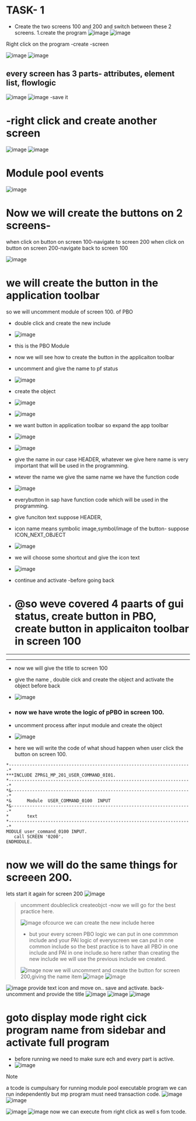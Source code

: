 # TASK- 1 
- Create the two screens 100 and 200 and switch between these 2 screens.
1.create the program
![image](https://github.com/bhuvabhavik/Module-Pool-Programming/assets/49744703/abbd31ad-a5af-48db-b041-cbff092974d1)
![image](https://github.com/bhuvabhavik/Module-Pool-Programming/assets/49744703/623baf96-c85a-4aa2-bf66-47fbda50fab9)

Right click on the program -create -screen

![image](https://github.com/bhuvabhavik/Module-Pool-Programming/assets/49744703/c2523ae8-847d-4639-b2cb-9e80512ea5bc)
![image](https://github.com/bhuvabhavik/Module-Pool-Programming/assets/49744703/d0d6241c-70e5-4393-a3ad-a48090d6b1c2)

## every screen has 3 parts- attributes, element list, flowlogic
![image](https://github.com/bhuvabhavik/Module-Pool-Programming/assets/49744703/6883d29e-07ef-4be0-acfc-b99d850a4521)
![image](https://github.com/bhuvabhavik/Module-Pool-Programming/assets/49744703/4c573933-60f4-4339-a1e8-be99bf0d27c8)
-save it
# -right click and create another screen
![image](https://github.com/bhuvabhavik/Module-Pool-Programming/assets/49744703/0e5190a0-3d49-4638-9614-3ab230e7d73f)
![image](https://github.com/bhuvabhavik/Module-Pool-Programming/assets/49744703/5da9baed-a8e4-4d67-9f4e-e480264cc67a)


# Module pool events
![image](https://github.com/bhuvabhavik/Module-Pool-Programming/assets/49744703/8f4a09c9-2656-45af-b403-85a8e1ddd823)

# Now we will create the buttons on 2 screens-
when click on button on screen 100-navigate to screen 200
when click on button on screen 200-navigate back to screen 100

![image](https://github.com/bhuvabhavik/Module-Pool-Programming/assets/49744703/8d584850-570b-4c2d-ad72-d37990a31ce2)

# we will create the button in the application toolbar
so we will uncomment module of screen 100. of PBO
- double click and create the new include
- ![image](https://github.com/bhuvabhavik/Module-Pool-Programming/assets/49744703/8c6cb915-2293-4a8e-b529-db80c50a0b88)
- this is the PBO Module
- now we will see how to create the button in the applicaiton toolbar
- uncomment and give the name to pf status
- ![image](https://github.com/bhuvabhavik/Module-Pool-Programming/assets/49744703/9faecbdc-e6fc-4fc7-97d7-f5dc0652f042)
- create the object
- ![image](https://github.com/bhuvabhavik/Module-Pool-Programming/assets/49744703/a300e607-e109-45b5-a947-5088d6239920)
- ![image](https://github.com/bhuvabhavik/Module-Pool-Programming/assets/49744703/ec5e7f2e-97d7-4b5b-8bd6-71a1ff6131ed)
- we want button in application toolbar so expand the app toolbar
- ![image](https://github.com/bhuvabhavik/Module-Pool-Programming/assets/49744703/d366ef45-7256-406f-bd78-ae19de265372)
- ![image](https://github.com/bhuvabhavik/Module-Pool-Programming/assets/49744703/a7b60fd3-c03c-4197-a6fc-2a0d6e8abe90)
- give the name in our case HEADER, whatever we give here name is very important that will be used in the programming.
- wtever the name we give the same name we have the function code
- ![image](https://github.com/bhuvabhavik/Module-Pool-Programming/assets/49744703/def48821-3c40-4c78-ba99-8ce3cbf15276)
- everybutton in sap have function code which will be used in the programming.
- give funciton text suppose HEADER,
- icon name means symbolic image,symbol/image of the button- suppose ICON_NEXT_OBJECT
- ![image](https://github.com/bhuvabhavik/Module-Pool-Programming/assets/49744703/c82be96b-8a8f-404c-bc22-067ab08f6d1b)
- we will choose some shortcut and give the icon text
- ![image](https://github.com/bhuvabhavik/Module-Pool-Programming/assets/49744703/fc8e4c7d-8340-4831-9c96-405055908a57)
- continue and activate -before going back



- # @so weve covered 4 paarts of gui status, create button in PBO, create button in applicaiton toolbar in screen 100 


---
***

- now we will give the title to screen 100
- give the name , double cick and create the object and activate the object before back
- ![image](https://github.com/bhuvabhavik/Module-Pool-Programming/assets/49744703/fb2dc32b-dd8e-4ab5-b075-496aed3f945f)
- ### now we have wrote the logic of pPBO in screen 100.

- uncomment process after input module and create the object
- ![image](https://github.com/bhuvabhavik/Module-Pool-Programming/assets/49744703/06747bb1-5bde-4d40-8864-e91d07c4ed49)
- here we will write the code of what shoud happen when user click the button on screen 100.

```abap
*----------------------------------------------------------------------*
***INCLUDE ZPRG1_MP_201_USER_COMMAND_0I01.
*----------------------------------------------------------------------*
*&---------------------------------------------------------------------*
*&      Module  USER_COMMAND_0100  INPUT
*&---------------------------------------------------------------------*
*       text
*----------------------------------------------------------------------*
MODULE user_command_0100 INPUT.
   call SCREEN '0200'.
ENDMODULE.
```

# now we will do the same things for screeen 200.

lets start it again for screen 200
![image](https://github.com/bhuvabhavik/Module-Pool-Programming/assets/49744703/78cb5c6c-c04b-4fa4-b387-fcd15e0c14ed)
> uncomment doubleclick createobjct
> -now we will go for the best practice here.
>
> ![image](https://github.com/bhuvabhavik/Module-Pool-Programming/assets/49744703/c90d2545-0747-4ee5-a7a3-c396a1d3adad)
> ofcource we can create the new include heree
>   - but your every screen PBO logic we can put in one commmon include and your PAI logic of everyscreen we can  put in one common include so the best practice is to have all PBO in one include and PAI in one include.so here rather than creating the new include we will use the previous include we created.
>
> ![image](https://github.com/bhuvabhavik/Module-Pool-Programming/assets/49744703/f095c1dd-7ceb-4bea-bdab-d73d54016890)
> now we will uncomment and create the button for screen 200,giving the name item
> ![image](https://github.com/bhuvabhavik/Module-Pool-Programming/assets/49744703/91cd4b5f-11cf-4cee-af02-c584c3c7803b)
> ![image](https://github.com/bhuvabhavik/Module-Pool-Programming/assets/49744703/71a2e06c-48b5-4da3-88d6-f74ab688a216)

 ![image](https://github.com/bhuvabhavik/Module-Pool-Programming/assets/49744703/be6355d9-1010-468f-a065-f4d7155ed146)
provide text icon and move on..
save and activate.
back-
uncomment and provide the title
![image](https://github.com/bhuvabhavik/Module-Pool-Programming/assets/49744703/c8475dc3-d5f8-4c76-94c3-863d2c482b1b)
![image](https://github.com/bhuvabhavik/Module-Pool-Programming/assets/49744703/417a26ba-8e35-4197-9a9f-6f4ab55e4098)
![image](https://github.com/bhuvabhavik/Module-Pool-Programming/assets/49744703/fa214e4c-34a4-4827-ae6c-09701c4b25cc)


# goto display mode right cick program name from sidebar and activate full program
  - before running we need to make sure ech and every part is active.
  - ![image](https://github.com/bhuvabhavik/Module-Pool-Programming/assets/49744703/aee9e3f0-3462-4bde-8d67-07b39906a585)

> [!NOTE]
> a tcode is cumpulsary for running module pool
> executable program we can run independently but mp program must need transaction code.
> ![image](https://github.com/bhuvabhavik/Module-Pool-Programming/assets/49744703/c41383b9-1889-43d0-8c7d-d1c407e1c347)
![image](https://github.com/bhuvabhavik/Module-Pool-Programming/assets/49744703/6298ec20-d45d-4021-805e-b4af6deea525)

![image](https://github.com/bhuvabhavik/Module-Pool-Programming/assets/49744703/1b4bf3fa-164a-4a1d-95a2-133c2bf17971)
![image](https://github.com/bhuvabhavik/Module-Pool-Programming/assets/49744703/09dae1ad-73f5-4f77-a963-a02c3c9669bc)
now we can execute from right click as well s fom tcode.






















